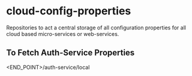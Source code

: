 # cloud-config-properties
Repositories to act a central storage of all configuration properties for all cloud based micro-services or web-services.

## To Fetch Auth-Service Properties
<END_POINT>/auth-service/local
